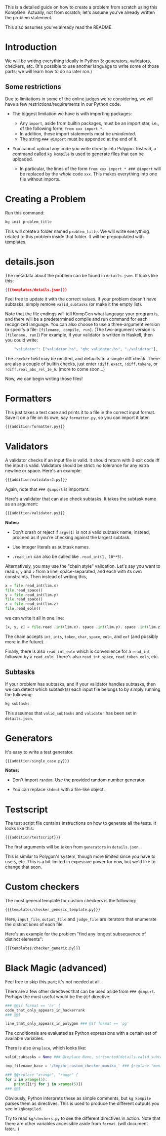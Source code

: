 

This is a detailed guide on how to create a problem from scratch using this KompGen. Actually, not from scratch; let's assume you've already written the problem statement.

This also assumes you've already read the README. 




# Introduction  

We will be writing everything ideally in Python 3: generators, validators, checkers, etc. (It's possible to use another language to write some of those parts; we will learn how to do so later ron.)

## Some restrictions

Due to limitations in some of the online judges we're considering, we will have a few restrictions/requirements in our Python code.

- The biggest limitation we have is with importing packages:

    - Any `import`, aside from builtin packages, must be an import star, i.e., of the following form: `from xxx import *`.
    - In addition, these import statements must be *unindented*.
    - The string `### @import` must be appended at the end of it.

- You cannot upload any code you write directly into Polygon. Instead, a command called `kg kompile` is used to generate files that can be uploaded. 

    - In particular, the lines of the form `from xxx import * ### @import` will be replaced by the *whole* code `xxx`. This makes everything into one file without imports. 



# Creating a Problem

Run this command:
```bash
kg init problem_title
```

This will create a folder named `problem_title`. We will write everything related to this problem inside that folder. It will be prepopulated with templates. 


# details.json

The metadata about the problem can be found in `details.json`. It looks like this:

```json
{{{templates/details.json}}}
```
Feel free to update it with the correct values. If your problem doesn't have subtasks, simply remove `valid_subtasks` (or make it the empty list). 

Note that the file endings will tell KompGen what language your program is, and there will be a predetermined compile and run command for each recognized language. You can also choose to use a three-argument version to specify a file: `[filename, compile, run]`. (The two-argument version is `[filename, run]`) For example, if your validator is written in Haskell, then you could write:

```js
    "validator": ["validator.hs", "ghc validator.hs", "./validator"],
```

The `checker` field may be omitted, and defaults to a simple diff check. There are also a couple of builtin checks, just enter `!diff.exact`, `!diff.tokens`, or `!diff.real_abs_rel_1e_6`. (more to come soon...)

Now, we can begin writing those files!




# Formatters

This just takes a test case and prints it to a file in the correct input format. Save it on a file on its own, say `formatter.py`, so you can import it later.

```python
{{{addition/formatter.py}}}
```



# Validators

A validator checks if an input file is valid. It should return with 0 exit code iff the input is valid. Validators should be strict: no tolerance for any extra newline or space. Here's an example:

```python
{{{addition/validator2.py}}}
```

Again, note that `### @import` is important.

Here's a validator that can also check subtasks. It takes the subtask name as an argument: 

```python
{{{addition/validator.py}}}
```

**Notes:** 

- Don't crash or reject if `argv[1]` is not a valid subtask name; instead, proceed as if you're checking against the largest subtask.  

- Use integer literals as subtask names.

- `.read_int` can also be called like `.read_int(1, 10**5)`.


Alternatively, you may use the "chain style" validation. Let's say you want to read `x`, `y` and `z` from a line, space-separated, and each with its own constraints. Then instead of writing this,

```python
x = file.read_int(lim.x)
file.read_space()
y = file.read_int(lim.y)
file.read_space()
z = file.read_int(lim.z)
file.read_eoln()
```

we can write it all in one line:

```python
[x, y, z] = file.read .int(lim.x). space .int(lim.y). space .int(lim.z). eoln
```

The chain accepts `int`, `ints`, `token`, `char`, `space`, `eoln`, and `eof` (and possibly more in the future).

Finally, there is also `read_int_eoln` which is convenience for a `read_int` followed by a `read_eoln`. There's also `read_int_space`, `read_token_eoln`, etc.


## Subtasks  

If your problem has subtasks, and if your validator handles subtasks, then we can detect which subtask(s) each input file belongs to by simply running the following:

```bash
kg subtasks
```

This assumes that `valid_subtasks` and `validator` has been set in `details.json`. 





# Generators

It's easy to write a test generator.  

```python
{{{addition/single_case.py}}}
```

**Notes:**

- Don't import `random`. Use the provided random number generator.

- You can replace `stdout` with a file-like object.



# Testscript

The test script file contains instructions on how to generate all the tests. It looks like this:

```bash
{{{addition/testscript}}}
```

The first arguments will be taken from `generators` in `details.json`. 

This is similar to Polygon's system, though more limited since you have to use `$`, etc. This is a bit limited in expessive power for now, but we'd like to change that soon.






# Custom checkers

The most general template for custom checkers is the following:

```python
{{{templates/checker_generic_template.py}}}
```

Here, `input_file`, `output_file` and `judge_file` are iterators that enumerate the distinct *lines* of each file.

Here's an example for the problem "find any longest subsequence of distinct elements":

```python
{{{templates/checker_generic.py}}}
```




# Black Magic (advanced)

Feel free to skip this part; it's not needed at all.

There are a few other directives that can be used aside from `### @import`. Perhaps the most useful would be the `@if` directive:

```python
### @@if format == 'hr' {
code_that_only_appears_in_hackerrank
### @@}

line_that_only_appears_in_polygon ### @if format == 'pg'
```
The conditionals are evaluated as Python expressions with a certain set of available variables.

There is also `@replace`, which looks like:

```python
valid_subtasks = None ### @replace None, str(sorted(details.valid_subtasks))

tmp_filename_base = '/tmp/hr_custom_checker_monika_' ### @replace "monika", unique_name()

### @@replace "xrange", "range" {
for i in xrange(5):
    print([i*j for j in xrange(5)])
### @@}
```

Obviously, Python interprets these as simple comments, but `kg kompile` parses them as directives. This is used to produce the different outputs you see in `kgkompiled`. 

Try to read `kg/checkers.py` to see the different directives in action. Note that there are other variables accessible aside from `format`. (will document later...)
